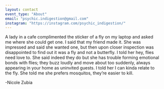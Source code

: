 ```yaml
---
layout: contact
event_type: "About"
email: "psychic.indigestion@gmail.com"
instagram: "https://instagram.com/psychic_indigestion/"
---
```

A lady in a cafe complimented the sticker of a fly on my laptop and asked me where she could get one. I said that my friend made it. She was impressed and said she wanted one, but then upon closer inspection was disappointed to find out it was a fly and not a butterfly. I told her hey, flies need love to. She said indeed they do but she has trouble forming emotional bonds with flies; they buzz loudly and move about too suddenly, always appearing in your home as uninvited guests. I told her I can kinda relate to the fly. She told me she prefers mosquitos, they’re easier to kill. 

-Nicole Zubia
